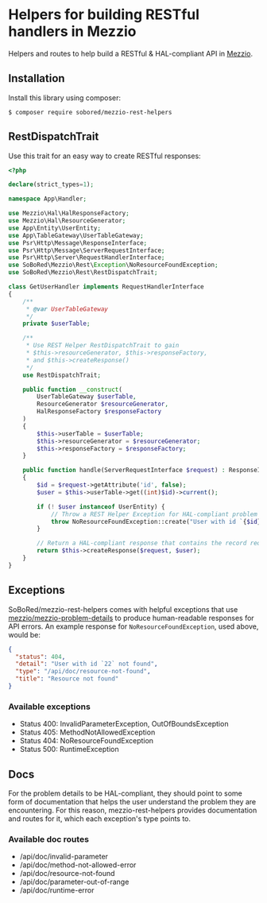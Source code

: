 # Helpers for building RESTful handlers in Mezzio

Helpers and routes to help build a RESTful & HAL-compliant API in [Mezzio](https://github.com/mezzio/mezzio).

## Installation

Install this library using composer:

```
$ composer require sobored/mezzio-rest-helpers
```

## RestDispatchTrait

Use this trait for an easy way to create RESTful responses:

```php
<?php

declare(strict_types=1);

namespace App\Handler;

use Mezzio\Hal\HalResponseFactory;
use Mezzio\Hal\ResourceGenerator;
use App\Entity\UserEntity;
use App\TableGateway\UserTableGateway;
use Psr\Http\Message\ResponseInterface;
use Psr\Http\Message\ServerRequestInterface;
use Psr\Http\Server\RequestHandlerInterface;
use SoBoRed\Mezzio\Rest\Exception\NoResourceFoundException;
use SoBoRed\Mezzio\Rest\RestDispatchTrait;

class GetUserHandler implements RequestHandlerInterface
{
    /**
     * @var UserTableGateway
     */
    private $userTable;

    /**
     * Use REST Helper RestDispatchTrait to gain
     * $this->resourceGenerator, $this->responseFactory,
     * and $this->createResponse()
     */
    use RestDispatchTrait;

    public function __construct(
        UserTableGateway $userTable,
        ResourceGenerator $resourceGenerator,
        HalResponseFactory $responseFactory
    )
    {
        $this->userTable = $userTable;
        $this->resourceGenerator = $resourceGenerator;
        $this->responseFactory = $responseFactory;
    }

    public function handle(ServerRequestInterface $request) : ResponseInterface
    {
        $id = $request->getAttribute('id', false);
        $user = $this->userTable->get((int)$id)->current();

        if (! $user instanceof UserEntity) {
            // Throw a REST Helper Exception for HAL-compliant problem details in response
            throw NoResourceFoundException::create("User with id `{$id}` not found");
        }

        // Return a HAL-compliant response that contains the record requested
        return $this->createResponse($request, $user);
    }
}
```

## Exceptions

SoBoRed/mezzio-rest-helpers comes with helpful exceptions that use
[mezzio/mezzio-problem-details](https://github.com/mezzio/mezzio-problem-details)
to produce human-readable responses for API errors. An example
response for `NoResourceFoundException`, used above, would be:

```json
{
  "status": 404,
  "detail": "User with id `22` not found",
  "type": "/api/doc/resource-not-found",
  "title": "Resource not found"
}
```

### Available exceptions

- Status 400: InvalidParameterException, OutOfBoundsException
- Status 405: MethodNotAllowedException
- Status 404: NoResourceFoundException
- Status 500: RuntimeException

## Docs

For the problem details to be HAL-compliant, they should point
to some form of documentation that helps the user understand the
problem they are encountering. For this reason, mezzio-rest-helpers
provides documentation and routes for it, which each exception's
type points to.

### Available doc routes

- /api/doc/invalid-parameter
- /api/doc/method-not-allowed-error
- /api/doc/resource-not-found
- /api/doc/parameter-out-of-range
- /api/doc/runtime-error
